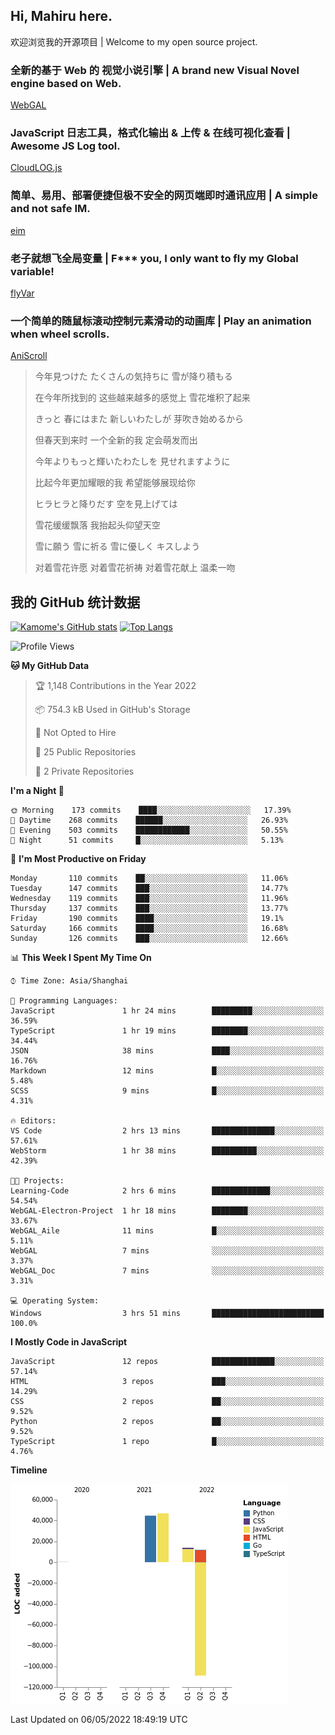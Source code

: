 ## Hi, Mahiru here.

欢迎浏览我的开源项目 | Welcome to my open source project.

### 全新的基于 Web 的 视觉小说引擎 | A brand new Visual Novel engine based on Web.

[WebGAL](https://github.com/MakinoharaShoko/WebGAL)

### JavaScript 日志工具，格式化输出 & 上传 & 在线可视化查看 | Awesome JS Log tool.

[CloudLOG.js](https://github.com/MakinoharaShoko/CloudLog.JS)

### 简单、易用、部署便捷但极不安全的网页端即时通讯应用 | A simple and not safe IM.

[eim](https://github.com/MakinoharaShoko/eim)

### 老子就想飞全局变量 | F*** you, I only want to fly my Global variable!

[flyVar](https://github.com/MakinoharaShoko/flyVar)

### 一个简单的随鼠标滚动控制元素滑动的动画库 | Play an animation when wheel scrolls.

[AniScroll](https://github.com/MakinoharaShoko/AniScroll)

> 今年見つけた たくさんの気持ちに 雪が降り積もる  
> 
> 在今年所找到的 这些越来越多的感觉上 雪花堆积了起来  
> 
> きっと 春にはまた 新しいわたしが 芽吹き始めるから  
> 
> 但春天到来时 一个全新的我 定会萌发而出  
> 
> 今年よりもっと輝いたわたしを 見せれますように  
> 
> 比起今年更加耀眼的我 希望能够展现给你  
> 
> ヒラヒラと降りだす 空を見上げては  
> 
> 雪花缓缓飘落 我抬起头仰望天空  
> 
> 雪に願う 雪に祈る 雪に優しく キスしよう  
> 
> 对着雪花许愿 对着雪花祈祷 对着雪花献上 温柔一吻

## 我的 GitHub 统计数据

[![Kamome's GitHub stats](https://github-readme-stats.vercel.app/api?username=MakinoharaShoko)](https://github.com/anuraghazra/github-readme-stats)
[![Top Langs](https://github-readme-stats.vercel.app/api/top-langs/?username=MakinoharaShoko&layout=compact)](https://github.com/anuraghazra/github-readme-stats)

<!--
**MakinoharaShoko/MakinoharaShoko** is a ✨ _special_ ✨ repository because its `README.md` (this file) appears on your GitHub profile.

Here are some ideas to get you started:

- 🔭 I’m currently working on ...
- 🌱 I’m currently learning ...
- 👯 I’m looking to collaborate on ...
- 🤔 I’m looking for help with ...
- 💬 Ask me about ...
- 📫 How to reach me: ...
- 😄 Pronouns: ...
- ⚡ Fun fact: ...
-->

<!--START_SECTION:waka-->
![Profile Views](http://img.shields.io/badge/Profile%20Views-35-blue)

**🐱 My GitHub Data** 

> 🏆 1,148 Contributions in the Year 2022
 > 
> 📦 754.3 kB Used in GitHub's Storage 
 > 
> 🚫 Not Opted to Hire
 > 
> 📜 25 Public Repositories 
 > 
> 🔑 2 Private Repositories  
 > 
**I'm a Night 🦉** 

```text
🌞 Morning    173 commits    ████░░░░░░░░░░░░░░░░░░░░░   17.39% 
🌆 Daytime    268 commits    ██████░░░░░░░░░░░░░░░░░░░   26.93% 
🌃 Evening    503 commits    ████████████░░░░░░░░░░░░░   50.55% 
🌙 Night      51 commits     █░░░░░░░░░░░░░░░░░░░░░░░░   5.13%

```
📅 **I'm Most Productive on Friday** 

```text
Monday       110 commits    ██░░░░░░░░░░░░░░░░░░░░░░░   11.06% 
Tuesday      147 commits    ███░░░░░░░░░░░░░░░░░░░░░░   14.77% 
Wednesday    119 commits    ███░░░░░░░░░░░░░░░░░░░░░░   11.96% 
Thursday     137 commits    ███░░░░░░░░░░░░░░░░░░░░░░   13.77% 
Friday       190 commits    ████░░░░░░░░░░░░░░░░░░░░░   19.1% 
Saturday     166 commits    ████░░░░░░░░░░░░░░░░░░░░░   16.68% 
Sunday       126 commits    ███░░░░░░░░░░░░░░░░░░░░░░   12.66%

```


📊 **This Week I Spent My Time On** 

```text
⌚︎ Time Zone: Asia/Shanghai

💬 Programming Languages: 
JavaScript               1 hr 24 mins        █████████░░░░░░░░░░░░░░░░   36.59% 
TypeScript               1 hr 19 mins        ████████░░░░░░░░░░░░░░░░░   34.44% 
JSON                     38 mins             ████░░░░░░░░░░░░░░░░░░░░░   16.76% 
Markdown                 12 mins             █░░░░░░░░░░░░░░░░░░░░░░░░   5.48% 
SCSS                     9 mins              █░░░░░░░░░░░░░░░░░░░░░░░░   4.31%

🔥 Editors: 
VS Code                  2 hrs 13 mins       ██████████████░░░░░░░░░░░   57.61% 
WebStorm                 1 hr 38 mins        ██████████░░░░░░░░░░░░░░░   42.39%

🐱‍💻 Projects: 
Learning-Code            2 hrs 6 mins        █████████████░░░░░░░░░░░░   54.54% 
WebGAL-Electron-Project  1 hr 18 mins        ████████░░░░░░░░░░░░░░░░░   33.67% 
WebGAL_Aile              11 mins             █░░░░░░░░░░░░░░░░░░░░░░░░   5.11% 
WebGAL                   7 mins              ░░░░░░░░░░░░░░░░░░░░░░░░░   3.37% 
WebGAL_Doc               7 mins              ░░░░░░░░░░░░░░░░░░░░░░░░░   3.31%

💻 Operating System: 
Windows                  3 hrs 51 mins       █████████████████████████   100.0%

```

**I Mostly Code in JavaScript** 

```text
JavaScript               12 repos            ██████████████░░░░░░░░░░░   57.14% 
HTML                     3 repos             ███░░░░░░░░░░░░░░░░░░░░░░   14.29% 
CSS                      2 repos             ██░░░░░░░░░░░░░░░░░░░░░░░   9.52% 
Python                   2 repos             ██░░░░░░░░░░░░░░░░░░░░░░░   9.52% 
TypeScript               1 repo              █░░░░░░░░░░░░░░░░░░░░░░░░   4.76%

```


**Timeline**

![Chart not found](https://raw.githubusercontent.com/MakinoharaShoko/MakinoharaShoko/main/charts/bar_graph.png) 


 Last Updated on 06/05/2022 18:49:19 UTC
<!--END_SECTION:waka-->

